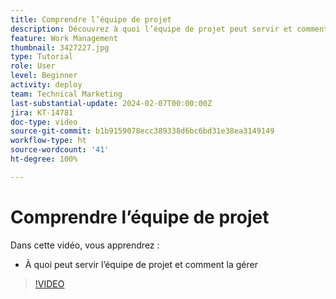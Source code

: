 ```yaml
---
title: Comprendre l’équipe de projet
description: Découvrez à quoi l’équipe de projet peut servir et comment la gérer.
feature: Work Management
thumbnail: 3427227.jpg
type: Tutorial
role: User
level: Beginner
activity: deploy
team: Technical Marketing
last-substantial-update: 2024-02-07T00:00:00Z
jira: KT-14781
doc-type: video
source-git-commit: b1b9159078ecc389338d6bc6bd31e38ea3149149
workflow-type: ht
source-wordcount: '41'
ht-degree: 100%

---
```


# Comprendre l’équipe de projet

Dans cette vidéo, vous apprendrez :

* À quoi peut servir l’équipe de projet et comment la gérer

>[!VIDEO](https://video.tv.adobe.com/v/3427227/?quality=12&learn=on)

